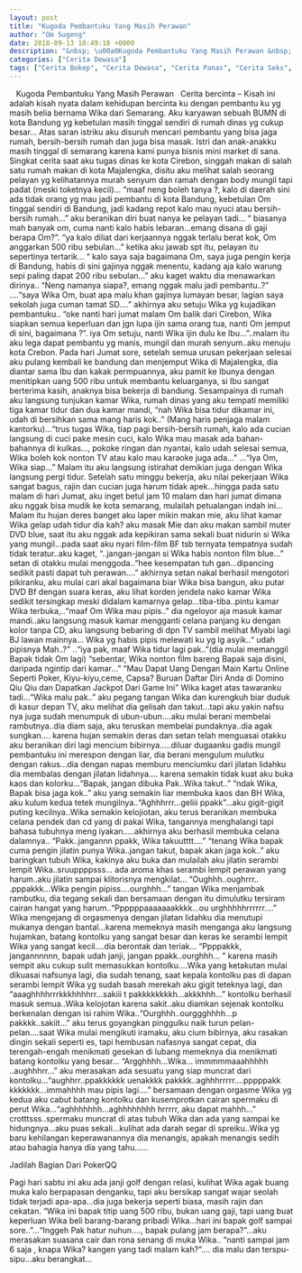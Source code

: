 ```yaml
---
layout: post
title: "Kugoda Pembantuku Yang Masih Perawan"
author: "Om Sugeng"
date: 2018-09-13 10:49:18 +0000
description: "&nbsp; \u00a0Kugoda Pembantuku Yang Masih Perawan &nbsp; Cerita bercinta &#8211;\u00a0Kisah ini adalah kisah nyata dalam kehidupan bercinta ku dengan pembantu ku yg masih belia bernama Wika dari Semarang. Aku..."
categories: ["Cerita Dewasa"]
tags: ["Cerita Bokep", "Cerita Dewasa", "Cerita Panas", "Cerita Seks", "Cerita Terkini"]
---
```



&nbsp;
 Kugoda Pembantuku Yang Masih Perawan
&nbsp;
Cerita bercinta &#8211; Kisah ini adalah kisah nyata dalam kehidupan bercinta ku dengan pembantu ku yg masih belia bernama Wika dari Semarang. Aku karyawan sebuah BUMN di kota Bandung yg kebetulan masih tinggal sendiri di rumah dinas yg cukup besar… Atas saran istriku aku disuruh mencari pembantu yang bisa jaga rumah, bersih-bersih rumah dan juga bisa masak.
Istri dan anak-anakku masih tinggal di semarang karena kami punya bisnis mini market di sana. Singkat cerita saat aku tugas dinas ke kota Cirebon, singgah makan di salah satu rumah makan di kota Majalengka, disitu aku melihat salah seorang pelayan yg kelihatannya murah senyum dan ramah dengan body mungil tapi padat (meski toketnya kecil)… “maaf neng boleh tanya ?, kalo di daerah sini ada tidak orang yg mau jadi pembantu di kota Bandung, kebetulan Om tinggal sendiri di Bandung, jadi kadang repot kalo mau nyuci atau bersih-bersih rumah…” aku beranikan diri buat nanya ke pelayan tadi… “ biasanya mah banyak om, cuma nanti kalo habis lebaran…emang disana di gaji berapa Om?”.
“ya kalo diliat dari kerjaannya nggak terlalu berat kok, Om anggarkan 500 ribu sebulan…” ketika aku jawab spt itu, pelayan itu sepertinya tertarik… “ kalo saya saja bagaimana Om, saya juga pengin kerja di Bandung, habis di sini gajinya nggak menentu, kadang aja kalo warung sepi paling dapat 200 ribu sebulan…” aku kaget waktu dia menawarkan dirinya.. “Neng namanya siapa?, emang nggak malu jadi pembantu..?” ….“saya Wika Om, buat apa malu khan gajinya lumayan besar, lagian saya sekolah juga cuman tamat SD….” akhirnya aku setuju Wika yg kujadikan pembantuku.. “oke nanti hari jumat malam Om balik dari Cirebon, Wika siapkan semua keperluan dan jgn lupa ijin sama orang tua, nanti Om jemput di sini, bagaimana ?”.
iya Om setuju, nanti Wika ijin dulu ke Ibu…”..malam itu aku lega dapat pembantu yg manis, mungil dan murah senyum..aku menuju kota Crebon. Pada hari Jumat sore, setelah semua urusan pekerjaan selesai aku pulang kembali ke bandung dan menjemput Wika di Majalengka, dia diantar sama Ibu dan kakak permpuannya, aku pamit ke Ibunya dengan menitipkan uang 500 ribu untuk membantu keluarganya, si Ibu sangat berterima kasih, anaknya bisa bekerja di bandung. Sesampainya di rumah aku langsung tunjukan kamar Wika, rumah dinas yang aku tempati memiliki tiga kamar tidur dan dua kamar mandi, “nah Wika bisa tidur dikamar ini, udah di bersihkan sama mang haris kok..” (Mang haris penjaga malam kantorku)…“trus tugas Wika, tiap pagi bersih-bersih rumah, kalo ada cucian langsung di cuci pake mesin cuci, kalo Wika mau masak ada bahan-bahannya di kulkas…, pokoke ringan dan nyantai, kalo udah selesai semua, Wika boleh kok nonton TV atau kalo mau karaoke juga ada…” …“Iya Om, Wika siap…” Malam itu aku langsung istirahat demikian juga dengan Wika langsung pergi tidur.
Setelah satu minggu bekerja, aku nilai pekerjaan Wika sangat bagus, rajin dan cucian juga harum tidak apek…hingga pada satu malam di hari Jumat, aku inget betul jam 10 malam dan hari jumat dimana aku nggak bisa mudik ke kota semarang, mulailah petualangan indah ini… Malam itu hujan deres banget aku laper mikin makan mie, aku lihat kamar Wika gelap udah tidur dia kah? aku masak Mie dan aku makan sambil muter DVD blue, saat itu aku nggak ada kepikiran sama sekali buat nidurin si Wika yang mungil…pada saat aku nyari film-film BF tsb ternyata tempatnya sudah tidak teratur..aku kaget, “..jangan-jangan si Wika habis nonton film blue…” setan di otakku mulai menggoda..“hee kesempatan tuh gan…dipancing sedikit pasti dapat tuh perawan….” akhirnya setan nakal berhasil mengotori pikiranku, aku mulai cari akal bagaimana biar Wika bisa bangun, aku putar DVD Bf dengan suara keras, aku lihat korden jendela nako kamar Wika sedikit tersingkap meski didalam kamarnya gelap…tiba-tiba..pintu kamar Wika terbuka,..“maaf Om Wika mau pipis..” dia ngeloyor aja masuk kamar mandi..aku langsung masuk kamar mengganti celana panjang ku dengan kolor tanpa CD, aku langsung bebaring di dpn TV sambil melihat Miyabi lagi BJ lawan mainnya… Wika yg habis pipis melewati ku yg lg asyik..“ udah pipisnya Mah..?” ..“iya pak, maaf Wika tidur lagi pak..”(dia mulai memanggil Bapak tidak Om lagi) “sebentar, Wika nonton film bareng Bapak saja disini, daripada ngintip dari kamar…”
&#8220;Mau Dapat Uang Dengan Main Kartu Online Seperti Poker, Kiyu-kiyu,ceme, Capsa? Buruan Daftar Diri Anda di Domino Qiu Qiu dan Dapatkan Jackpot Dari Game Ini&#8221;
Wika kaget atas tawaranku tadi…“Wika malu pak..” aku pegang tangan Wika dan kurengkuh biar duduk di kasur depan TV, aku melihat dia gelisah dan takut…tapi aku yakin nafsu nya juga sudah menumpuk di ubun-ubun….aku mulai berani membelai rambutnya..dia diam saja, aku teruskan membelai pundaknya..dia agak sungkan…. karena hujan semakin deras dan setan telah menguasai otakku aku beranikan diri lagi mencium bibirnya…..diluar dugaanku gadis mungil pembantuku ini merespon dengan liar, dia berani mengulum mulutku dengan rakus…dia dengan napas memburu menciumku dari jilatan lidahku dia membalas dengan jilatan lidahnya…. karena semakin tidak kuat aku buka kaos dan kolorku…“Bapak, jangan dibuka Pak..Wika takut..” “ndak Wika, Bapak bisa jaga kok..” aku yang semakin liar membuka kaos dan BH Wika, aku kulum kedua tetek mungilnya..“Aghhhrrr…geliii ppakk”…aku gigit-gigit puting kecilnya..Wika semakin kelojiotan, aku terus beranikan membuka celana pendek dan cd yang di pakai Wika, tangannya menghalangi tapi bahasa tubuhnya meng iyakan…..akhirnya aku berhasil membuka celana dalamnya.. “Pakk..jangannn ppakk, Wika takuutttt….” “tenang Wika bapak cuma pengin jilatin punya Wika..jangan takut, bapak akan jaga kok..” aku baringkan tubuh Wika, kakinya aku buka dan mulailah aku jilatin serambi lempit Wika..sruuppppsss… ada aroma khas serambi lempit perawan yang harum..aku jilatin sampai klitorisnya mengkilat…
“Oughhh..oughrrr.. .pppakkk…Wika pengin pipiss….ourghhh…” tangan Wika menjambak rambutku, dia tegang sekali dan bersamaan dengan itu dimulutku tersiram cairan hangat yang harum..“Ppppppaaaaaaakkkk…ou urghhhhhrrrrrr….” Wika mengejang di orgasmenya dengan jilatan lidahku dia menutupi mukanya dengan bantal…karena memeknya masih menganga aku langsung hujamkan, batang kontolku yang sangat besar dan keras ke serambi lempit Wika yang sangat kecil….dia berontak dan teriak… “Ppppakkk, jangannnnnn, bapak udah janji, jangan ppakk..ourghhh… ” karena masih sempit aku cukup sulit memasukkan kontolku….Wika yang ketakutan mulai dikuasai nafsunya lagi, dia sudah tenang, saat kepala kontolku pas di dapan serambi lempit Wika yg sudah basah merekah aku gigit teteknya lagi, dan “aaaghhhhrrrkkkhhhhrr…sakiii t pakkkkkkkkh…akkkhhh…” kontolku berhasil masuk semua..Wika kelojotan karena sakit..aku diamkan sejenak kontolku berkenalan dengan isi rahim Wika..“Ourghhh..ourggghhhh…p pakkkk..sakiit…” aku terus goyangkan pinggulku naik turun pelan-pelan….saat Wika mulai mengikuti iramaku, aku cium bibirnya, aku rasakan dingin sekali seperti es, tapi hembusan nafasnya sangat cepat, dia terengah-engah menikmati gesekan di lubang memeknya dia menikmati batang kontolku yang besar… “Argghhhh…Wika… immmmmaaahhhhh ..aughhhrr…” aku merasakan ada
sesuatu yang siap muncrat dari kontolku…“aughhrr..ppakkkkkk uenakkkk pakkkk..aghhhrrrrr….pppppakk kkkkkkk…immahhhh mau pipis lagi….” bersamaan dengan orgasme Wika yg kedua aku cabut batang kontolku dan kusemprotkan cairan spermaku di perut Wika…“aghhhhhhh…aghhhhhhhh hrrrrr, aku dapat mahhh…” crotttsss..spermaku muncrat di atas tubuh Wika dan ada yang sampai ke hidungnya…aku puas sekali…kulihat ada darah segar di spreiku..Wika yg baru kehilangan keperawanannya dia menangis, apakah menangis sedih atau bahagia hanya dia yang tahu……
&nbsp;
 

Jadilah Bagian Dari PokerQQ

Pagi hari sabtu ini aku ada janji golf dengan relasi, kulihat Wika agak buang muka kalo berpapasan denganku, tapi aku bersikap sangat wajar seolah tidak terjadi apa-apa…dia juga bekerja seperti biasa, masih rajin dan cekatan. “Wika ini bapak titip uang 500 ribu, bukan uang gaji, tapi uang buat keperluan Wika beli barang-barang pribadi Wika…hari ini bapak golf sampai sore..”…“Inggeh Pak hatur nuhun…., bapak pulang jam berapa?”…aku merasakan suasana cair dan rona senang di muka Wika.. “nanti sampai jam 6 saja , knapa Wika? kangen yang tadi malam kah?”…. dia malu dan terspu-sipu…aku berangkat…
